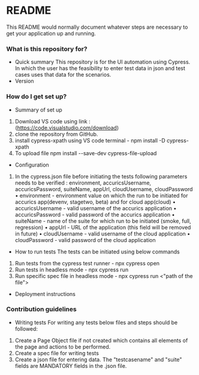# README #

This README would normally document whatever steps are necessary to get your application up and running.

### What is this repository for? ###

* Quick summary
This repository is for the UI automation using Cypress. In which the user has the feasibility to enter test data in json and test cases uses that data for the scenarios.
* Version

### How do I get set up? ###

* Summary of set up
1. Download VS code using link : (https://code.visualstudio.com/download)
2. clone the repository from GitHub.
3. install cypress-xpath using VS code terminal - npm install -D cypress-xpath 
4. To upload file npm install --save-dev cypress-file-upload
   

* Configuration
1. In the cypress.json file before initiating the tests following parameters needs to be verified : environment, accuricsUsername,
accuricsPassword, suiteName, appUrl, cloudUsername, cloudPassword
• environment - environment value on which the run to be initiated for accurics app(devenv, stagetwo, beta) and for cloud app(cloud)
• accuricsUsername - valid username of the accurics application
• accuricsPassword - valid password of the accurics application
• suiteName - name of the suite for which run to be initiated (smoke, full, regression)
• appUrl - URL of the application (this field will be removed in future)
• cloudUsername - valid username of the cloud application
• cloudPassword - valid password of the cloud application 

* How to run tests
The tests can be initiated using below commands
1. Run tests from the cypress test runner - npx cypress open
2. Run tests in headless mode - npx cypress run
3. Run specific spec file in headless mode - npx cypress run <"path of the file">

* Deployment instructions

### Contribution guidelines ###

* Writing tests
For writing any tests below files and steps should be followed:
1. Create a Page Object file if not created which contains all elements of the page and actions to be performed.
2. Create a spec file for writing tests
3. Create a json file for entering data. The "testcasename" and "suite" fields are MANDATORY fields in the .json file.